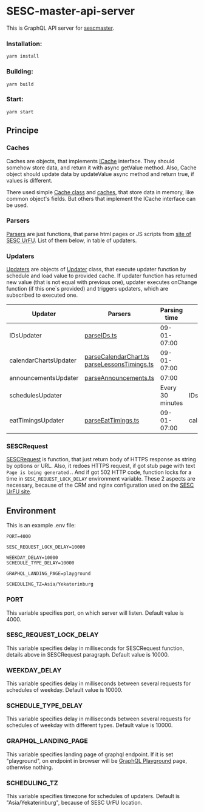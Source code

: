 # SESC-master-api-server

This is GraphQL API server for [sescmaster](https://sescmaster.ru).

### Installation:
```shell
yarn install
```

### Building:
```shell
yarn build
```

### Start:
```shell
yarn start
```

## Principe

### Caches
Caches are objects, that implements [ICache](src/utils/ICache.ts) interface. They should somehow store data, and return it with async getValue method. Also, Cache object should update data by updateValue async method and return true, if values is different.

There used simple [Cache class](src/utils/cache.ts) and [caches](src/caches.ts), that store data in memory, like common object's fields. But others that implement the ICache interface can be used.

### Parsers
[Parsers](src/sesc/parsers) are just functions, that parse html pages or JS scripts from [site of SESC UrFU](https://lyceum.urfu.ru). List of them below, in table of updaters.

### Updaters
[Updaters](src/updaters.ts) are objects of [Updater](src/utils/updater.ts) class, that execute updater function by schedule and load value to provided cache. If updater function has returned new value (that is not equal with previous one), updater executes onChange function (if this one`s provided) and triggers updaters, which are subscribed to executed one.

| Updater               | Parsers                                                                                                                           | Parsing time     | Required              | link                                                                  |
|-----------------------|-----------------------------------------------------------------------------------------------------------------------------------|------------------|-----------------------|-----------------------------------------------------------------------|
| IDsUpdater            | [parseIDs.ts](src/sesc/parsers/parseIDs.ts)                                                                                       | 09-01-07:00      |                       | https://lyceum.urfu.ru/ucheba/raspisanie-zanjatii                     |
| calendarChartsUpdater | [parseCalendarChart.ts](src/sesc/parsers/parseCalendarChart.ts) [parseLessonsTimings.ts](src/sesc/parsers/parseLessonsTimings.ts) | 09-01-07:00      |                       | https://lyceum.urfu.ru/fileadmin/user_upload/scripts/zvonkiCalGraf.js |
| announcementsUpdater  | [parseAnnouncements.ts](src/sesc/parsers/parseAnnouncements.ts)                                                                   | 07:00            |                       | https://lyceum.urfu.ru/dopolnitelnye-stranicy/objavlenija             |
| schedulesUpdater      |                                                                                                                                   | Every 30 minutes | IDsUpdater            | https://lyceum.urfu.ru/ucheba/raspisanie-zanjatii                     |
| eatTimingsUpdater     | [parseEatTimings.ts](src/sesc/parsers/parseEatTimings.ts)                                                                         | 09-01-07:00      | calendarChartsUpdater | https://lyceum.urfu.ru/ucheba/godovoi-kalendarnyi-grafik              |

### SESCRequest
[SESCRequest](src/sesc/request.ts) is function, that just return body of HTTPS response as string by options or URL. Also, it redoes HTTPS request, if got stub page with text `Page is being generated.`. And if got 502 HTTP code, function locks for a time in `SESC_REQUEST_LOCK_DELAY` environment variable. These 2 aspects are necessary, because of the CRM and nginx configuration used on the [SESC UrFU site](https://lyceum.urfu.ru).

## Environment
This is an example .env file:
```shell
PORT=4000

SESC_REQUEST_LOCK_DELAY=10000

WEEKDAY_DELAY=10000
SCHEDULE_TYPE_DELAY=10000

GRAPHQL_LANDING_PAGE=playground

SCHEDULING_TZ=Asia/Yekaterinburg
```
### PORT
This variable specifies port, on which server will listen. Default value is 4000.

### SESC_REQUEST_LOCK_DELAY
This variable specifies delay in milliseconds for SESCRequest function, details above in SESCRequest paragraph. Default value is 10000.

### WEEKDAY_DELAY
This variable specifies delay in milliseconds between several requests for schedules of weekday. Default value is 10000.

### SCHEDULE_TYPE_DELAY
This variable specifies delay in milliseconds between several requests for schedules of weekday with different types. Default value is 10000.

### GRAPHQL_LANDING_PAGE
This variable specifies landing page of graphql endpoint. If it is set "playground", on endpoint in browser will be [GraphQL Playground](https://www.apollographql.com/docs/apollo-server/v2/testing/graphql-playground) page, otherwise nothing.

### SCHEDULING_TZ
This variable specifies timezone for schedules of updaters. Default is "Asia/Yekaterinburg", because of SESC UrFU location. 
